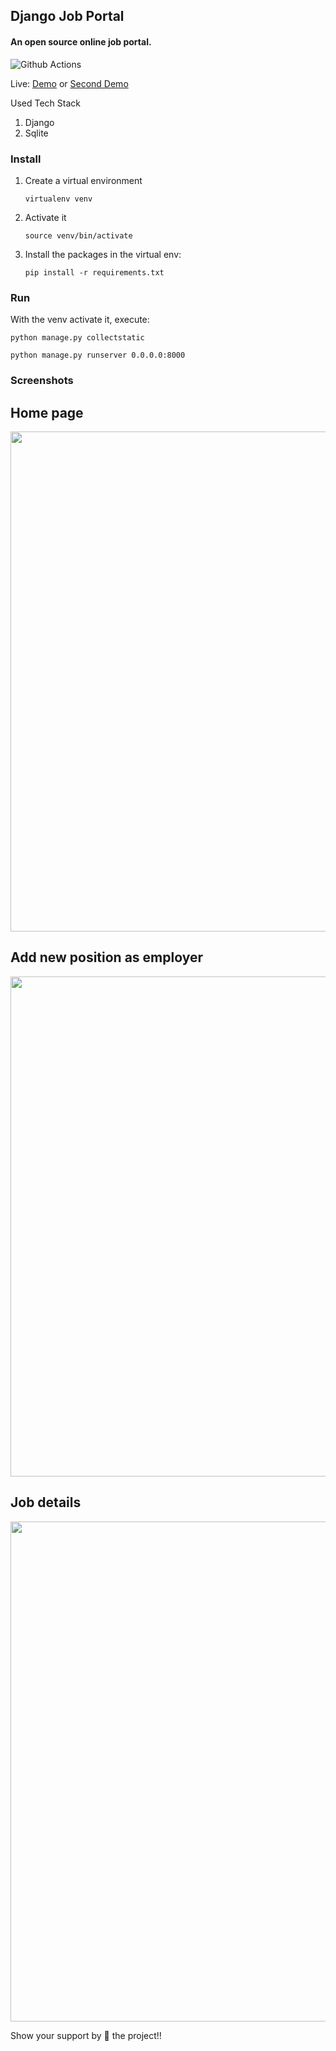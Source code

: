 ## Django Job Portal

#### An open source online job portal.

![Github Actions](https://github.com/manjurulhoque/django-job-portal/workflows/job-portal/badge.svg)

Live: [Demo](https://django-portal.herokuapp.com/) or [Second Demo](http://jobs.manjurulhoque.com/)

Used Tech Stack

1. Django
2. Sqlite

### Install

1. Create a virtual environment

    `virtualenv venv`
2. Activate it

    `source venv/bin/activate`

3. Install the packages in the virtual env:

    `pip install -r requirements.txt`

### Run
With the venv activate it, execute:

`python manage.py collectstatic`

`python manage.py runserver 0.0.0.0:8000`

### Screenshots

## Home page
<img src="screenshots/one.png" height="800">

## Add new position as employer
<img src="screenshots/two.png" height="800">

## Job details
<img src="screenshots/three.png" height="800">

Show your support by 🌟 the project!!
